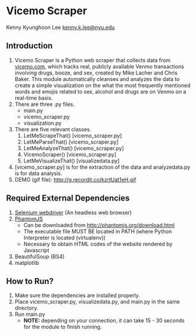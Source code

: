 # Vicemo Scraper

Kenny Kyunghoon Lee
kenny.k.lee@nyu.edu




## Introduction
1. Vicemo Scraper is a Python web scraper that collects data from [vicemo.com](http://www.vicemo.com/), which tracks real,
publicly available Venmo transactions involving drugs, booze, and sex, created by Mike Lacher and Chris Baker. 
This module automatically cleanses and analyzes the data to create a simple visualization on the what the most 
frequently mentioned words and emojis related to sex, alcohol and drugs are on Venmo on a real-time basis.
2. There are three .py files.
    * main.py
    * vicemo_scraper.py
    * visualization.py
2. There are five relevant classes.
    1. LetMeScrapeThat()    [vicemo_scraper.py]
    2. LetMeParseThat()     [vicemo_scraper.py]
    3. LetMeAnalyzeThat()   [vicemo_scraper.py]
    4. VicemoScraper()      [vicemo_scraper.py]
    5. LetMeVisualizeThat() [visualizedata.py]
3. [vicemo_scraper.py] is for the extraction of the data and analyzedata.py is for data analysis.
4. DEMO (gif file): http://g.recordit.co/kzrtUat1eH.gif

## Required External Dependencies
1. [Selenium webdriver](http://www.seleniumhq.org/projects/webdriver/) (An headless web browser)
2. [PhantomJS](http://phantomjs.org/)
    * Can be downloaded from http://phantomjs.org/download.html
    * The executable file MUST BE located in PATH (where Python Interpreter is located (virtualenv))
    * Necessary to obtain HTML codes of the website rendered by Javascript
3. BeautifulSoup (BS4)
4. matplotlib

## How to Run?
1. Make sure the dependencies are installed properly.
2. Place vicemo_scraper.py, visualizedata.py, and main.py in the same directory.
3. Run main.py
    * __NOTE:__ depending on your connection, it can take 15 - 30 seconds for the module to finish running. 
